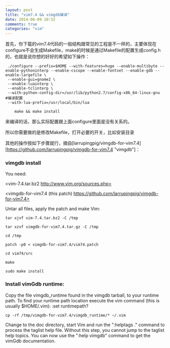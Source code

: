 ```yaml
---
layout: post
title: "vim7.4 && vimgdb编译"
date: 2014-06-09 10:52
comments: true
categories: "vim"
---
```

首先，你下载的vim7.4代码的一般结构跟常见的工程是不一样的，主要体现在configure不会生成Makefile，make的时候是通过Makefile的配置生成config.h的，也就是说你想的好好的希望如下操作：

	 ./configure --prefix=$HOME --with-features=huge --enable-multibyte --enable-pythoninterp --enable-cscope --enable-fontset --enable-gdb --enable-largefile \
	 --enable-gui=gnome2 \
	 --enable-luainterp \
	 --enable-tclinterp \
	 --with-python-config-dir=/usr/lib/python2.7/config-x86_64-linux-gnu  #编译配置
	 --with-lua-prefix=/usr/local/bin/lua

	    make && make install

来编译的话，那么实际配置跟上面configure里面是没有关系的。

所以你需要做的是修改Makefile，打开必要的开关，比如安装目录


其他的操作按如下步骤就行，摘自[larrupingpig/vimgdb-for-vim7.4][https://github.com/larrupingpig/vimgdb-for-vim7.4 "vimgdb"]：

### vimgdb install

You need:

<vim-7.4.tar.bz2 http://www.vim.org/sources.php>

<vimgdb-for-vim7.4 (this patch) https://github.com/larrupingpig/vimgdb-for-vim7.4>

Untar all files, apply the patch and make Vim:

	tar xjvf vim-7.4.tar.bz2 -C /tmp

	tar xzvf vimgdb-for-vim7.4.tar.gz -C /tmp

	cd /tmp

	patch -p0 < vimgdb-for-vim7.4/vim74.patch

	cd vim74/src

	make

	sudo make install

### Install vimGdb runtime:

Copy the file vimgdb_runtime found in the vimgdb tarball, to your runtime path. To find your runtime path location execute the vim command (this is usually $HOME/.vim): :set runtimepath?

	cp -rf /tmp/vimgdb-for-vim7.4/vimgdb_runtime/* ~/.vim

Change to the doc directory, start Vim and run the ":helptags ." command to process the taglist help file. Without this step, you cannot jump to the taglist help topics. You can now use the ":help vimgdb" command to get the vimGdb documentation.
